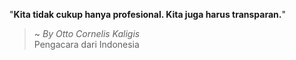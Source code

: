 "**Kita tidak cukup hanya profesional. Kita juga harus transparan.**"

> ~ _By Otto Cornelis Kaligis_  
Pengacara dari Indonesia
